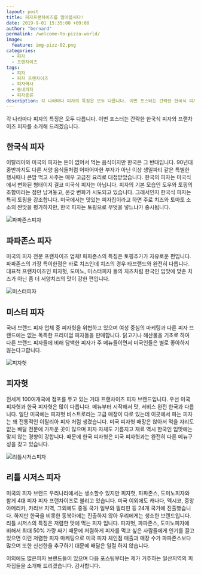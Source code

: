 ```yaml
---
layout: post
title: 피자프랜차이즈를 알아봅시다!
date: 2019-9-01 15:35:00 +09:00
author: "bernard"
permalink: /welcome-to-pizza-world/
image:
  feature: img-pizz-02.png
categories:
  - 피자
  - 프랜차이즈
tags:
  - 피자
  - 피자 프랜차이즈
  - 피자역사
  - 동네피자
  - 피자종류
description: 각 나라마다 피자의 특징은 모두 다릅니다. 이번 포스터는 간략한 한국식 피자와 프랜차이즈 피자를 소개해 드리겠습니다
---
```


각 나라마다 피자의 특징은 모두 다릅니다. 이번 포스터는 간략한 한국식 피자와 프랜차이즈 피자를 소개해 드리겠습니다.

## 한국식 피자

이탈리아와 미국의 피자는 돈이 없어서 먹는 음식이지만 한국은 그 반대입니다. 90년대 중반까지도 다른 서양 음식들처럼 어마어마한 부자가 아닌 이상 생일파티 같은 특별한 행사때나 큰맘 먹고 사주는 매우 고급진 요리로 대접받았습니다. 한국의 피자는 미국식에서 변화된 형태이지 결코 미국식 피자는 아닙니다. 피자의 기본 모습인 도우와 토핑의 조합이라는 점만 남겨놓고, 온갖 변화가 시도되고 있습니다. 그래서인지 한국식 피자는 특히 토핑을 강조합니다. 미국에서는 맛있는 피자집이라고 하면 주로 치즈와 토마토 소소의 짠맛을 평가하지만, 한국 피자는 토핑으로 무엇을 넣느냐가 중시됩니다.



![파파존스피자](https://lh3.googleusercontent.com/GFRh8YPuQJB1m8YuEtD_N7G3zYkn5clv6ra8Nem8wZPZJd6hEy_X4w8zOpCN6imdvjRjfiAEdJ0WO12R-DTwT90EMg7oCVES1gAgqgVo-6pWcjcmB4LpH3-rknNvU-kOjfczSnqnc8qVdpPoSqSRPY0AxwV2HNVyYLGAcw4DYDEhJKoJ3Bz4_VvRAGPZmb3PheKYr4V5VQbIiEe5bXAP91Wtks-GNmeZLOUuKEKeWQAy4DjWqBEb4fS_JdRTPX68B08ONnBFib8WijGFTKNABaQzRadn0U_R9obngPWoTc2N7Q_4d9tkjLLvoVI5jrgVavY0eRzthWlrib4mGBprhgp6_UqjYdCIJPxwbvHh642X-u61f30q2PkPQQ8Pom08ZGVJbmn4fxzSuxfF4nxyiXVfC4CrAw0iK2KQhwOaWjIoCo12ChP45hSlryAf2rPrHbSyw_WM-xZdBFvES9jhoNfajr8Ty9v8dr8ctr5hSdjGVlYowMevMed9tLwCD3aVC0DMcsILhsM5OXjb2BDIIgjCbDdXEZRmIJ9bbrCh0EA_qe7bk0rltJKFR-LPodxMQTYR-ncR4SFTXYwR-JYFvFNmsfoxkUitYVoA7f3I5QIhneMmDOcqta0iPqCUUCchxhpicXEN6EFsDmFluNiv1en-9GGpXpV_5304VWE9Fz2O2wwAVBKj5w=w341-h148-no)

## 파파존스 피자

미국의 피자 전문 프랜차이즈 업체! 파파존스의 특징은 토핑추가가 자유로운 편입니다. 파파존스의 가장 특이한점은 바로 치즈인데 치즈의 경우 타브랜드와 완전히 다릅니다. 대표적 프랜차이즈인 피자헛, 도미노, 미스터피자 들의 치즈처럼 한국인 입맛에 맞춘 치즈가 아닌 좀 더 서양치즈의 맛이 강한 편입니다. 



![미스터피자](https://lh3.googleusercontent.com/BmVDHoEaALU2lmX1bG6M539Cv2Belbfu2dWhcIHVfvp3Ntp9gh9Vx4UwaAG2HU8HHY88n_izpXKRJYnCf5Q33cVsCM3vwykKBNGdYNBi9ZEy0eqe6bwdGTqM5LxA4XCof5ZWC87vjmSJfhBCuboyYH2-NDSOIQqbnGQ6CH-wCvWJ6odPtuEy_qQjtKzgxR1MCQ-MVN5as_gsvKP5pPuqEgl8HcRB-IvqE3VNyUYfJd3aWTLbL72jHDY2MmSYwoijfZ7X6w3C5g1HZkQK16oEuT1U0uf2y6Ufo1wM9R7sub0JCiSr2jnbtQaCyjGNQkB5TJP6dSMfeEuBCC91-Uskr_zAC2I6clUUbzUjg7CfSREioEQPO30qHk8ByF01uneSfnLf1xeoG8wxxsSN2kBVLVyf13d5iBtZAHQmcwx2vlj7bLUqlp9Hry5UHs1A4JaU05Ps-5l4_G_uOfqYMJ37XiecuTff51kuikDx91WURgtYydnOS078donQ6GX_yFGHyCvMT1aZATtjS--g5jXGMm3a1DajtWMNKYlfDNQQXqF3f9kaP_w7ddaUVkzSneOVQJWDHu-hn75Wq1bIwWsLir0TwVNY-80Ifmtp5j2o7geYkMWXKjGFrLaBFA2XtLEJX1gdZkuSH9zjUKrR2g4EkqB65FZp0hmZw7YDaiKWCDGeVn6AqI1BPA=w430-h117-no)

## 미스터 피자

국내 브랜드 피자 업체 중 피자헛을 위협하고 있으며 여성 중심의 마케팅과 다른 피자 브랜드에는 없는 독특한 프리미엄 피자들을 판매합니다. 닭고기나 해산물을 기초로 하여 다른 브랜드 피자들에 비해 담백한 피자가 주 메뉴들이면서 미국인들은 별로 좋아하지 않는다고합니다.

![피자헛](https://lh3.googleusercontent.com/5SHWVlXnO8Tz6Ch46iZDRb0LrYkPjlzH4hskC6xV5zc3nbdo1t4jcOXD_FmXX-hZfPkgjT0if2GzOtPgtc4XX--YHbu7-jH24MNKju898soqbX4Ok2QLDt6erd49feKDpgkRcTQhttr3ml2Nz_Pd9_pQSSPQofcjmrttsfNh5TXUHjizRfB2PoHKu7Sl5eeI-MESrPMUJXpXBPxsiaU8ofZUqsPzwrwoOCtCl2qKF8spja6n8-SHusurTT50NkXR1pU4kC54lUnmcyq5bL4naU1OkEJziHDSlMz6jFcUGKdnHWyb16vUl9r__-G_HaPZiQ4_myQ1AR2TkUia9l5S3s79VcrApeePQb9f2CY2aIhCAMiTuzqZrTGr62Drd7WyNp0hFFSlvFOJzosKmE5sEGoTbDqvua3ZaphlqHptiiOQ8qk5e3IFkofoYYqtvecAUtHpWqrbO09rx6HpYq2LDPWSlrOaHRibaKrO6Tsbng-lfSwtn3uh0Yr69JVYC_5S_W8vXyKpeTamWrH4WOzDcurm5ewR-1Bb_uWwSD9Wf3DxCayvovKaPCXa9kVFTJpqsBUZdbPYcsQCpA5SJfPzeX6jmZEVH6ddHl4_wOQ358i6NjyI1IIM8xmw88-qxD_50lNTf8nj35O2ysMGPOzxcQRy_35z2P9DoOfZqTxWCwcn1CEA4FAN_w=w289-h295-no)

## 피자헛

전세계 100여개국에 점포를 두고 있는 거대 프랜차이즈 피자 브랜드입니다. 우선 미국 피자헛과 한국 피자헛은 많이 다릅니다. 메뉴부터 시작해서 맛, 서비스 완전 한국과 다릅니다. 일단 미국에는 피자헛 비스트로라는 고급 매장이 다로 있는데 이곳에서 파는 피자는 꽤 전통적인 이탈리아 피자 처럼 생겼습니다. 미국 피자헛 매장은 앉아서 먹을 자리도 없는 배달 전문에 가까운 곳이 많으며 피자 자체도 기름지고 재료 역시 한국인 입맛에는 맞지 않는 경향이 강합니다. 때문에 한국 피자헛은 미국 피자헛과는 완전히 다른 메뉴구성을 갖고 있습니다.

![리틀시저스피자](https://lh3.googleusercontent.com/Iz8D-JyygdeSmn4pD0ii1eulCDbt3KFLkXLUcHVLZ_41DY8ALMFkDDXkGno5LuCVvb3rM4MDTQyJ57dzQPX6BxOBeeayIZ3ds0vOOIwFBdEXfSAhRcozYMQGmJFcPe7sfEfnG7VLlUsa2IpRW0dd9dq3i_3-geF7e1Lc-acqruHwlf_Dg5bF56mZn-Pe4f2kgZUaxt1Z1Ets2LtqMBGDKMvt2GZ8YFZw8Q_TLV4acwcvQ_HQLwCJT97jibgUZGV79MO-9X0J8W70DordBxKeoo2FJm6JDWRPPGqpfWhOo5j8ROzMg7x27ntES_ZuzcruOpFEvhdnr_-IOayKYgJCMJXdxJKQHaVOD2Oz7mfocpIAmOodexIyuAjplR-VZA2x-YVkks-9F9LapyF52KCexVjHMp_IrshnCpdVIS5BWQluxK5yzbsOmcOm51e1ofIt21RvMkD2Ayy0eoo7ymH3mrsX3eNJwBWavyHrhc-Xjcvl62acBFL-oGihZkWPES6489_yw4E26U1QTYzuV5Lk8rqajNlQNXtbGEY76dr6ZjKlJZIgw5Y6iwlUu19QMdEnWLpX-PbzK0Xls0nTT2k5fqAqHuViul1a-y7EfMW4K2i0I3im63XXcS7tErbbwnUPlmkRASD1r42ATgLM7Ve73TQnJRrqPimykjSRsARcKH001avXjX3Egw=w200-h252-no)

## 리틀 시저스 피자

미국의 피자 브랜드 우리나라에서는 생소할수 있지만 피자헛, 파파존스, 도미노피자와 함게 4대 피자 피자 프랜차이즈로 불리고 있습니다. 미국 이외에도 캐나다, 멕시코, 중앙아메리카, 카리브 지역, 그외에도 중동 국가 일부와 필리핀 등 24개 국가에 진출했습니다. 하지만 한국을 비롯한 동북아에는 진출하지
않아 우리에게는 생소한 브랜드입니다. 리틀 시저스의 특징은 저렴한 맛에 먹는 피자 입니다. 파자헛, 파파존스, 도미노피자에 비해서 최대 50% 가량 싸기 때문에 저렴하게 피자를 먹고 싶은 사람들에게 인기를 끌고 있으면 이런 저렴한 피자 마케팅으로 미국 피자 체인점 매출과 매장 수가 파파존스보다 많으며 또한 신선한을 추구하기 대문에 배달은 일절 하지 않습니다.



이외에도 많은피자 브랜드들이 있으며 다음 포스팅부터는 제가 거주하는 일산지역의 피자집들을 소개해 드리겠습니다. 감사합니다.